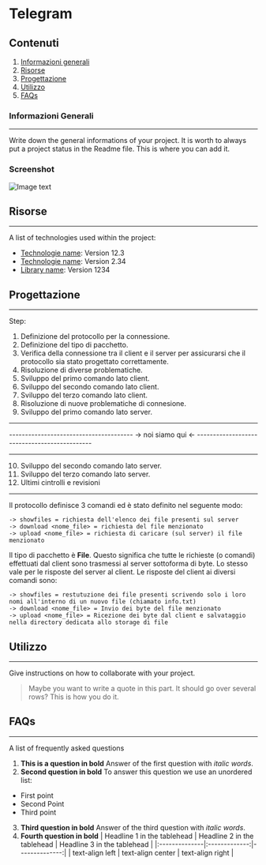 # Telegram
## Contenuti
1. [Informazioni generali](#informazioni-generali)
2. [Risorse](#risorse)
3. [Progettazione](#progettazione)
4. [Utilizzo](#utilizzo)
5. [FAQs](#faqs)
### Informazioni Generali
***
Write down the general informations of your project. It is worth to always put a project status in the Readme file. This is where you can add it. 
### Screenshot
![Image text](https://www.united-internet.de/fileadmin/user_upload/Brands/Downloads/Logo_IONOS_by.jpg)
## Risorse
***
A list of technologies used within the project:
* [Technologie name](https://example.com): Version 12.3 
* [Technologie name](https://example.com): Version 2.34
* [Library name](https://example.com): Version 1234
## Progettazione
***
Step:
1. Definizione del protocollo per la connessione.
2. Definizione del tipo di pacchetto.
3. Verifica della connessione tra il client e il server per assicurarsi che il protocollo sia stato progettato correttamente.
4. Risoluzione di diverse problematiche.
5. Sviluppo del primo comando lato client.
6. Sviluppo del secondo comando lato client.
7. Sviluppo del terzo comando lato client.
8. Risoluzione di nuove problematiche di connesione.
9. Sviluppo del primo comando lato server.
***
--------------------------------------- -> noi siamo qui <- ---------------------------------------------
***
10. Sviluppo del secondo comando lato server.
11. Sviluppo del terzo comando lato server.
12. Ultimi cintrolli e revisioni
   
***
Il protocollo definisce 3 comandi ed è stato definito nel seguente modo:
```
-> showfiles = richiesta dell'elenco dei file presenti sul server
-> download <nome_file> = richiesta del file menzionato
-> upload <nome_file> = richiesta di caricare (sul server) il file menzionato
```
Il tipo di pacchetto è **File**.
Questo significa che tutte le richieste (o comandi) effettuati dal client sono trasmessi al server sottoforma di byte. Lo stesso vale per le risposte del server al client. 
Le risposte del client ai diversi comandi sono:
```
-> showfiles = restutuzione dei file presenti scrivendo solo i loro nomi all'interno di un nuovo file (chiamato info.txt)
-> download <nome_file> = Invio dei byte del file menzionato
-> upload <nome_file> = Ricezione dei byte dal client e salvataggio nella directory dedicata allo storage di file
```
## Utilizzo
***
Give instructions on how to collaborate with your project.
> Maybe you want to write a quote in this part. 
> It should go over several rows?
> This is how you do it.
## FAQs
***
A list of frequently asked questions
1. **This is a question in bold**
Answer of the first question with _italic words_. 
2. __Second question in bold__ 
To answer this question we use an unordered list:
* First point
* Second Point
* Third point
3. **Third question in bold**
Answer of the third question with *italic words*.
4. **Fourth question in bold**
| Headline 1 in the tablehead | Headline 2 in the tablehead | Headline 3 in the tablehead |
|:--------------|:-------------:|--------------:|
| text-align left | text-align center | text-align right |
